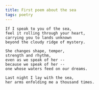 ```yaml
---
title: First poem about the sea
tags: poetry
---
```


    If I speak to you of the sea,
    feel it rolling through your heart,
    carrying you to lands unknown
    beyond the cloudy ridge of mystery.

    She changes shape, temper,
    strength and rhythm,
    even as we speak of her --
    because we speak of her --
    one whose waters feed on our dreams.

    Last night I lay with the sea,
    her arms enfolding me a thousand times.


